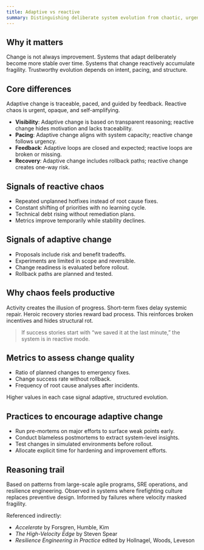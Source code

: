 ```yaml
---
title: Adaptive vs reactive
summary: Distinguishing deliberate system evolution from chaotic, urgency-driven change to improve long-term resilience.
---
```


## Why it matters

Change is not always improvement. Systems that adapt deliberately become more stable over time. Systems that change reactively accumulate fragility. Trustworthy evolution depends on intent, pacing, and structure.

## Core differences

Adaptive change is traceable, paced, and guided by feedback. Reactive chaos is urgent, opaque, and self-amplifying.

- **Visibility**: Adaptive change is based on transparent reasoning; reactive change hides motivation and lacks traceability.
- **Pacing**: Adaptive change aligns with system capacity; reactive change follows urgency.
- **Feedback**: Adaptive loops are closed and expected; reactive loops are broken or missing.
- **Recovery**: Adaptive change includes rollback paths; reactive change creates one-way risk.

## Signals of reactive chaos

- Repeated unplanned hotfixes instead of root cause fixes.
- Constant shifting of priorities with no learning cycle.
- Technical debt rising without remediation plans.
- Metrics improve temporarily while stability declines.

## Signals of adaptive change

- Proposals include risk and benefit tradeoffs.
- Experiments are limited in scope and reversible.
- Change readiness is evaluated before rollout.
- Rollback paths are planned and tested.

## Why chaos feels productive

Activity creates the illusion of progress. Short-term fixes delay systemic repair. Heroic recovery stories reward bad process. This reinforces broken incentives and hides structural rot.

> If success stories start with “we saved it at the last minute,” the system is in reactive mode.

## Metrics to assess change quality

- Ratio of planned changes to emergency fixes.
- Change success rate without rollback.
- Frequency of root cause analyses after incidents.

Higher values in each case signal adaptive, structured evolution.

## Practices to encourage adaptive change

- Run pre-mortems on major efforts to surface weak points early.
- Conduct blameless postmortems to extract system-level insights.
- Test changes in simulated environments before rollout.
- Allocate explicit time for hardening and improvement efforts.

## Reasoning trail

Based on patterns from large-scale agile programs, SRE operations, and resilience engineering. Observed in systems where firefighting culture replaces preventive design. Informed by failures where velocity masked fragility.

Referenced indirectly:

- *Accelerate* by Forsgren, Humble, Kim  
- *The High-Velocity Edge* by Steven Spear  
- *Resilience Engineering in Practice* edited by Hollnagel, Woods, Leveson
